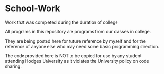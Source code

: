 School-Work
===========

Work that was completed during the duration of college


All programs in this repository are programs from our classes in college.

They are being posted here for future reference by myself and for the reference of anyone else who may need some basic programming direction.

The code provided here is NOT to be copied for use by any student attending Hodges University as it violates the University policy on code sharing.
